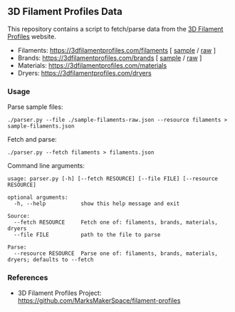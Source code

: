 ## 3D Filament Profiles Data

This repository contains a script to fetch/parse data from the [3D Filament Profiles](https://3dfilamentprofiles.com) website.

* Filaments: https://3dfilamentprofiles.com/filaments [ [sample](./sample-filaments.json) / [raw](./sample-filaments-raw.json) ]
* Brands: https://3dfilamentprofiles.com/brands [ [sample](./sample-brands.json) / [raw](./sample-brands-raw.json) ]
* Materials: https://3dfilamentprofiles.com/materials
* Dryers: https://3dfilamentprofiles.com/dryers

### Usage

Parse sample files:

`./parser.py --file ./sample-filaments-raw.json --resource filaments > sample-filaments.json`

Fetch and parse:

`./parser.py --fetch filaments > filaments.json`

Command line arguments:
```
usage: parser.py [-h] [--fetch RESOURCE] [--file FILE] [--resource RESOURCE]

optional arguments:
  -h, --help           show this help message and exit

Source:
  --fetch RESOURCE     Fetch one of: filaments, brands, materials, dryers
  --file FILE          path to the file to parse

Parse:
  --resource RESOURCE  Parse one of: filaments, brands, materials, dryers; defaults to --fetch
```

### References

* 3D Filament Profiles Project: https://github.com/MarksMakerSpace/filament-profiles